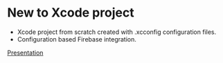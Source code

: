 # New to Xcode project
- Xcode project from scratch created with .xcconfig configuration files.
- Configuration based Firebase integration.

[Presentation](https://github.com/Rashidium/newxcodeproject/blob/main/docs/Yeni%20Xcode%20Projesi%20Ayarları.key)
